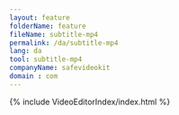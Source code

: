 ```yaml
---
layout: feature
folderName: feature
fileName: subtitle-mp4
permalink: /da/subtitle-mp4
lang: da
tool: subtitle-mp4
companyName: safevideokit
domain : com
---
```


{% include VideoEditorIndex/index.html %}

   